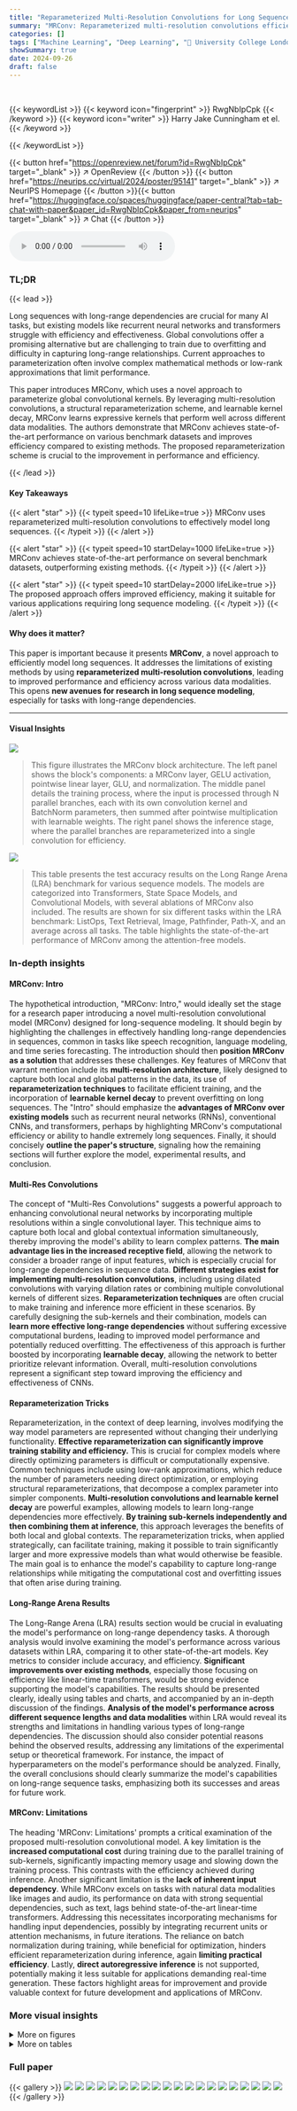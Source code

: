 ```yaml
---
title: "Reparameterized Multi-Resolution Convolutions for Long Sequence Modelling"
summary: "MRConv: Reparameterized multi-resolution convolutions efficiently model long sequences, improving performance across various data modalities."
categories: []
tags: ["Machine Learning", "Deep Learning", "🏢 University College London",]
showSummary: true
date: 2024-09-26
draft: false
---
```


<br>

{{< keywordList >}}
{{< keyword icon="fingerprint" >}} RwgNbIpCpk {{< /keyword >}}
{{< keyword icon="writer" >}} Harry Jake Cunningham et el. {{< /keyword >}}
 
{{< /keywordList >}}

{{< button href="https://openreview.net/forum?id=RwgNbIpCpk" target="_blank" >}}
↗ OpenReview
{{< /button >}}
{{< button href="https://neurips.cc/virtual/2024/poster/95141" target="_blank" >}}
↗ NeurIPS Homepage
{{< /button >}}{{< button href="https://huggingface.co/spaces/huggingface/paper-central?tab=tab-chat-with-paper&paper_id=RwgNbIpCpk&paper_from=neurips" target="_blank" >}}
↗ Chat
{{< /button >}}



<audio controls>
    <source src="https://ai-paper-reviewer.com/RwgNbIpCpk/podcast.wav" type="audio/wav">
    Your browser does not support the audio element.
</audio>


### TL;DR


{{< lead >}}

Long sequences with long-range dependencies are crucial for many AI tasks, but existing models like recurrent neural networks and transformers struggle with efficiency and effectiveness.  Global convolutions offer a promising alternative but are challenging to train due to overfitting and difficulty in capturing long-range relationships.  Current approaches to parameterization often involve complex mathematical methods or low-rank approximations that limit performance.



This paper introduces MRConv, which uses a novel approach to parameterize global convolutional kernels. By leveraging multi-resolution convolutions, a structural reparameterization scheme, and learnable kernel decay, MRConv learns expressive kernels that perform well across different data modalities. The authors demonstrate that MRConv achieves state-of-the-art performance on various benchmark datasets and improves efficiency compared to existing methods.  The proposed reparameterization scheme is crucial to the improvement in performance and efficiency.

{{< /lead >}}


#### Key Takeaways

{{< alert "star" >}}
{{< typeit speed=10 lifeLike=true >}} MRConv uses reparameterized multi-resolution convolutions to effectively model long sequences. {{< /typeit >}}
{{< /alert >}}

{{< alert "star" >}}
{{< typeit speed=10 startDelay=1000 lifeLike=true >}} MRConv achieves state-of-the-art performance on several benchmark datasets, outperforming existing methods. {{< /typeit >}}
{{< /alert >}}

{{< alert "star" >}}
{{< typeit speed=10 startDelay=2000 lifeLike=true >}} The proposed approach offers improved efficiency, making it suitable for various applications requiring long sequence modeling. {{< /typeit >}}
{{< /alert >}}

#### Why does it matter?
This paper is important because it presents **MRConv**, a novel approach to efficiently model long sequences.  It addresses the limitations of existing methods by using **reparameterized multi-resolution convolutions**, leading to improved performance and efficiency across various data modalities. This opens **new avenues for research in long sequence modeling**, especially for tasks with long-range dependencies.

------
#### Visual Insights



![](https://ai-paper-reviewer.com/RwgNbIpCpk/figures_2_1.jpg)

> This figure illustrates the MRConv block architecture. The left panel shows the block's components: a MRConv layer, GELU activation, pointwise linear layer, GLU, and normalization. The middle panel details the training process, where the input is processed through N parallel branches, each with its own convolution kernel and BatchNorm parameters, then summed after pointwise multiplication with learnable weights. The right panel shows the inference stage, where the parallel branches are reparameterized into a single convolution for efficiency.





![](https://ai-paper-reviewer.com/RwgNbIpCpk/tables_6_1.jpg)

> This table presents the test accuracy results on the Long Range Arena (LRA) benchmark for various sequence models.  The models are categorized into Transformers, State Space Models, and Convolutional Models, with several ablations of MRConv also included.  The results are shown for six different tasks within the LRA benchmark: ListOps, Text Retrieval, Image, Pathfinder, Path-X, and an average across all tasks.  The table highlights the state-of-the-art performance of MRConv among the attention-free models.





### In-depth insights


#### MRConv: Intro
The hypothetical introduction, "MRConv: Intro," would ideally set the stage for a research paper introducing a novel multi-resolution convolutional model (MRConv) designed for long-sequence modeling.  It should begin by highlighting the challenges in effectively handling long-range dependencies in sequences, common in tasks like speech recognition, language modeling, and time series forecasting.  The introduction should then **position MRConv as a solution** that addresses these challenges.  Key features of MRConv that warrant mention include its **multi-resolution architecture**, likely designed to capture both local and global patterns in the data, its use of **reparameterization techniques** to facilitate efficient training, and the incorporation of **learnable kernel decay** to prevent overfitting on long sequences.  The "Intro" should emphasize the **advantages of MRConv over existing models** such as recurrent neural networks (RNNs), conventional CNNs, and transformers, perhaps by highlighting MRConv's computational efficiency or ability to handle extremely long sequences. Finally, it should concisely **outline the paper's structure**, signaling how the remaining sections will further explore the model, experimental results, and conclusion.

#### Multi-Res Convolutions
The concept of "Multi-Res Convolutions" suggests a powerful approach to enhancing convolutional neural networks by incorporating multiple resolutions within a single convolutional layer. This technique aims to capture both local and global contextual information simultaneously, thereby improving the model's ability to learn complex patterns.  **The main advantage lies in the increased receptive field**, allowing the network to consider a broader range of input features, which is especially crucial for long-range dependencies in sequence data.  **Different strategies exist for implementing multi-resolution convolutions**, including using dilated convolutions with varying dilation rates or combining multiple convolutional kernels of different sizes.  **Reparameterization techniques** are often crucial to make training and inference more efficient in these scenarios.  By carefully designing the sub-kernels and their combination, models can **learn more effective long-range dependencies** without suffering excessive computational burdens, leading to improved model performance and potentially reduced overfitting.  The effectiveness of this approach is further boosted by incorporating **learnable decay**, allowing the network to better prioritize relevant information. Overall, multi-resolution convolutions represent a significant step toward improving the efficiency and effectiveness of CNNs.

#### Reparameterization Tricks
Reparameterization, in the context of deep learning, involves modifying the way model parameters are represented without changing their underlying functionality.  **Effective reparameterization can significantly improve training stability and efficiency.** This is crucial for complex models where directly optimizing parameters is difficult or computationally expensive.  Common techniques include using low-rank approximations, which reduce the number of parameters needing direct optimization, or employing structural reparameterizations, that decompose a complex parameter into simpler components. **Multi-resolution convolutions and learnable kernel decay** are powerful examples, allowing models to learn long-range dependencies more effectively.  **By training sub-kernels independently and then combining them at inference**, this approach leverages the benefits of both local and global contexts. The reparameterization tricks, when applied strategically, can facilitate training, making it possible to train significantly larger and more expressive models than what would otherwise be feasible.  The main goal is to enhance the model's capability to capture long-range relationships while mitigating the computational cost and overfitting issues that often arise during training.

#### Long-Range Arena Results
The Long-Range Arena (LRA) results section would be crucial in evaluating the model's performance on long-range dependency tasks.  A thorough analysis would involve examining the model's performance across various datasets within LRA, comparing it to other state-of-the-art models. Key metrics to consider include accuracy, and efficiency. **Significant improvements over existing methods**, especially those focusing on efficiency like linear-time transformers, would be strong evidence supporting the model's capabilities.  The results should be presented clearly, ideally using tables and charts, and accompanied by an in-depth discussion of the findings.  **Analysis of the model's performance across different sequence lengths and data modalities** within LRA would reveal its strengths and limitations in handling various types of long-range dependencies. The discussion should also consider potential reasons behind the observed results, addressing any limitations of the experimental setup or theoretical framework.  For instance, the impact of hyperparameters on the model's performance should be analyzed. Finally, the overall conclusions should clearly summarize the model's capabilities on long-range sequence tasks, emphasizing both its successes and areas for future work.

#### MRConv: Limitations
The heading 'MRConv: Limitations' prompts a critical examination of the proposed multi-resolution convolutional model.  A key limitation is the **increased computational cost** during training due to the parallel training of sub-kernels, significantly impacting memory usage and slowing down the training process. This contrasts with the efficiency achieved during inference. Another significant limitation is the **lack of inherent input dependency**. While MRConv excels on tasks with natural data modalities like images and audio, its performance on data with strong sequential dependencies, such as text, lags behind state-of-the-art linear-time transformers.  Addressing this necessitates incorporating mechanisms for handling input dependencies, possibly by integrating recurrent units or attention mechanisms, in future iterations.  The reliance on batch normalization during training, while beneficial for optimization, hinders efficient reparameterization during inference, again **limiting practical efficiency**. Lastly,  **direct autoregressive inference** is not supported, potentially making it less suitable for applications demanding real-time generation.  These factors highlight areas for improvement and provide valuable context for future development and applications of MRConv.


### More visual insights

<details>
<summary>More on figures
</summary>


![](https://ai-paper-reviewer.com/RwgNbIpCpk/figures_4_1.jpg)

> This figure illustrates the multi-resolution structural reparameterization used in MRConv. During training, multiple branches with kernels of increasing length but a fixed number of parameters are used.  For Fourier kernels, only low-frequency modes are employed, while for dilated kernels, the dilation factor is increased.  At inference, these branches are reparameterized into a single kernel by merging batch normalization (BN) parameters with the kernel parameters and performing a learned weighted summation. This improves efficiency and allows for the use of longer kernels effectively.


![](https://ai-paper-reviewer.com/RwgNbIpCpk/figures_7_1.jpg)

> This figure shows two plots. The left plot shows a comparison of the top-1 accuracy and throughput of different models on the ImageNet dataset.  The right plot displays the distribution of the squared L2 norm of the learned weights (α) across different depths and resolutions of the MRConv model. The color intensity represents the magnitude of ||α||².  This visualization helps illustrate how the kernels' composition changes across different depths, indicating the model's non-stationary behavior with respect to depth.


![](https://ai-paper-reviewer.com/RwgNbIpCpk/figures_15_1.jpg)

> This figure compares the inference time of various sequence models against increasing sequence lengths. The models compared are MRConv, FlashAttention, S4D, and Multi-Head Attention. The graph shows that FlashAttention and MRConv scale better than Multi-Head Attention and S4D for longer sequences, with MRConv demonstrating the best performance in terms of inference speed. This highlights MRConv's efficiency for long sequences.


![](https://ai-paper-reviewer.com/RwgNbIpCpk/figures_19_1.jpg)

> This figure illustrates the MRConv block architecture.  The left panel shows the block's components: a multi-resolution convolution (MRConv) layer, GELU activation, a pointwise linear layer for channel mixing, and a gated linear unit (GLU). The middle panel details the training process, where the input is processed through N parallel branches, each with its own kernel and batch normalization.  The branches' outputs are weighted and summed. Finally, the right panel shows that during inference, these branches are reparameterized into a single convolution for efficiency.


![](https://ai-paper-reviewer.com/RwgNbIpCpk/figures_19_2.jpg)

> This figure shows the architecture of the MRConv block. The left panel shows the components of the block, including a multi-resolution convolution layer, GELU activation, a pointwise linear layer, and a gated linear unit. The middle panel illustrates the training process, where the input is processed by N branches, each with its own convolution kernel and batch normalization parameters. The outputs of the branches are weighted and summed. The right panel depicts the inference process, where the branches are reparameterized into a single convolution.


![](https://ai-paper-reviewer.com/RwgNbIpCpk/figures_25_1.jpg)

> This figure shows the architecture of the MRConv block.  The left panel shows the block's composition: a MRConv layer, a GELU activation function, a pointwise linear layer, and a gated linear unit (GLU). The middle panel illustrates the training process, where the input is processed through N parallel branches, each having its own convolution kernel of increasing length and batch normalization (BatchNorm) parameters.  The branches' outputs are weighted (by learnable parameters αᵢ) and summed.  The right panel demonstrates the inference process, where the N branches are efficiently reparameterized into a single convolution operation.


</details>




<details>
<summary>More on tables
</summary>


![](https://ai-paper-reviewer.com/RwgNbIpCpk/tables_7_1.jpg)
> This table presents the ablation study results for the MRConv model on ListOps and Image tasks from the Long Range Arena (LRA) benchmark.  It shows how different design choices (adding multi-resolution, Fourier kernels, BatchNorm, and increasing model depth) impact the model's performance in terms of accuracy and the number of parameters.  The table also provides a comparison to the parameter counts of similar models, S4-LegS and Liquid-S4.

![](https://ai-paper-reviewer.com/RwgNbIpCpk/tables_8_1.jpg)
> This table presents the test accuracy results on various tasks from the Long Range Arena (LRA) benchmark.  It compares the performance of the proposed MRConv model against several state-of-the-art baselines, including various transformer models and other convolutional models. The table shows accuracy scores for different sequence lengths and various data modalities.  Bold scores highlight the best-performing model for each task, while underlined scores indicate the second-best.

![](https://ai-paper-reviewer.com/RwgNbIpCpk/tables_8_2.jpg)
> This table presents the test accuracy results for a 35-way speech command classification task.  The models were trained using one-second audio waveforms sampled at 16kHz.  The table shows the performance at both the original 16kHz sampling rate and a zero-shot evaluation at 8kHz (obtained by downsampling). The results are compared against several baselines from the literature.

![](https://ai-paper-reviewer.com/RwgNbIpCpk/tables_8_3.jpg)
> This table presents the test accuracy results on the Long Range Arena benchmark dataset for various sequence models.  It compares the performance of MRConv against several baseline models across six different tasks (ListOps, Text Retrieval, Image, Pathfinder, Path-X, and an average across all tasks).  The table highlights MRConv's state-of-the-art performance, particularly when compared to other non-input-dependent models.

![](https://ai-paper-reviewer.com/RwgNbIpCpk/tables_8_4.jpg)
> This table compares the performance and efficiency of MRConv with other models on the ImageNet classification task.  The left side shows the Top-1 accuracy for various models, highlighting that MRConv achieves state-of-the-art results. The right side focuses on inference time speed, demonstrating that MRConv's speed is competitive and efficient compared to state-of-the-art models.

![](https://ai-paper-reviewer.com/RwgNbIpCpk/tables_14_1.jpg)
> This table presents the test accuracy results on the Long Range Arena (LRA) benchmark for various sequence models.  The models are categorized into Transformer-based models, linear-time Transformers, state-space models, and convolutional models.  The table compares the performance of the proposed MRConv model against state-of-the-art baselines across six different tasks within the LRA benchmark: ListOps, Text, Retrieval, Image, Pathfinder, and Path-X.  Results are shown for different input sequence lengths and different model variants.  Bold scores highlight the best performing model for each task, and underlined scores show the second-best performing model.

![](https://ai-paper-reviewer.com/RwgNbIpCpk/tables_14_2.jpg)
> This table presents the test accuracy results on the Long Range Arena (LRA) benchmark for various sequence models.  It compares MRConv (the proposed model) against several state-of-the-art baselines, including different transformer and convolutional models, across six different tasks. The tasks involve various data modalities and sequence lengths to assess long-range dependency modeling capabilities.  The table highlights the performance of MRConv against these baselines, demonstrating its state-of-the-art performance in various scenarios.

![](https://ai-paper-reviewer.com/RwgNbIpCpk/tables_14_3.jpg)
> This table presents the test accuracy results on the Long Range Arena (LRA) benchmark for various sequence models.  It compares the performance of MRConv with different kernel parameterizations (Dilated, Fourier, and Fourier+Sparse) against various baselines, including Transformers and other convolutional models.  The table highlights the average performance across multiple tasks within the benchmark (ListOps, Text Retrieval, Image, Pathfinder, Path-X), showing MRConv's competitive performance compared to existing state-of-the-art models.

![](https://ai-paper-reviewer.com/RwgNbIpCpk/tables_16_1.jpg)
> This table presents the hyperparameters used for the MRConv-Base model variants in the Long Range Arena experiments.  It shows the dataset used, kernel type, depth, number of features, kernel size, whether bidirectional convolutions were used, normalization type (Batch Normalization or Layer Normalization), whether pre-normalization was applied, dropout rate, kernel learning rate, overall learning rate, weight decay, batch size, and number of epochs.

![](https://ai-paper-reviewer.com/RwgNbIpCpk/tables_16_2.jpg)
> This table presents the hyperparameters used for the large variants of the MRConv model in the Long Range Arena experiments.  It shows the kernel type, depth, number of features, kernel size, whether bidirectional convolutions were used, the type of normalization, whether pre-normalization was applied, the dropout rate, learning rate for the kernel, overall learning rate, weight decay, batch size, and number of epochs used for training. The hyperparameters were chosen to ensure the computational resources used for the large MRConv models were comparable to those of baseline methods that use quadratic attention.

![](https://ai-paper-reviewer.com/RwgNbIpCpk/tables_18_1.jpg)
> This table presents the test accuracy results on the Long Range Arena (LRA) benchmark for various sequence models.  It compares different model types (Transformers, State Space Models, Convolutional Models) and variations of the proposed MRConv model with different kernel parameterizations (Dilated, Fourier, Fourier+Sparse).  The table highlights the best-performing model for each task and includes an average performance across all tasks.  Results are presented for both base and large model sizes of MRConv.

![](https://ai-paper-reviewer.com/RwgNbIpCpk/tables_18_2.jpg)
> This table presents the test accuracy results on the Long Range Arena (LRA) benchmark.  It compares the performance of MRConv against various baseline models on several tasks, including ListOps, Text Retrieval, Image, Pathfinder, and Path-X.  The results highlight MRConv's state-of-the-art performance in several tasks.

![](https://ai-paper-reviewer.com/RwgNbIpCpk/tables_19_1.jpg)
> This table shows the results of an ablation study on the effect of different initial kernel sizes on the ListOps and Image tasks from the Long Range Arena (LRA) benchmark.  It demonstrates how the choice of initial kernel size impacts the final accuracy, with smaller kernel sizes performing better on more discrete datasets like ListOps and larger kernel sizes performing better on smoother image data.

![](https://ai-paper-reviewer.com/RwgNbIpCpk/tables_20_1.jpg)
> This table shows the result of ablations on different normalization techniques.  It compares the performance of using BatchNorm vs LayerNorm in the MRConv model on the ListOps and Image tasks from the Long Range Arena benchmark.  The results indicate minimal performance difference between the two normalization methods, highlighting BatchNorm's advantage due to its compatibility with the model's structural reparameterization.

![](https://ai-paper-reviewer.com/RwgNbIpCpk/tables_20_2.jpg)
> This table shows the results of an ablation study comparing different kernel parameterizations (Dilated, Fourier, Fourier+Sparse, and MLP) on two tasks from the Long Range Arena (LRA) benchmark: ListOps and Image.  The table reports the number of parameters and the accuracy achieved by each parameterization on each task. This allows the reader to assess the impact of the different kernel types on the performance of the MRConv model.

![](https://ai-paper-reviewer.com/RwgNbIpCpk/tables_21_1.jpg)
> This table presents the test accuracy results on the Long Range Arena (LRA) benchmark for various sequence models.  It compares the performance of the proposed MRConv model against several state-of-the-art baselines, including transformers and other convolutional models, across different tasks within the LRA benchmark.  The table highlights the best-performing model for each task and indicates when a model's performance was no better than random guessing.  Only non-input-dependent models are included in the comparison.

![](https://ai-paper-reviewer.com/RwgNbIpCpk/tables_21_2.jpg)
> This table presents the test accuracy results on various tasks from the Long Range Arena (LRA) benchmark.  It compares the performance of the proposed MRConv model against several other state-of-the-art models, including linear-time transformers and state-space models.  The table highlights MRConv's superior performance across different tasks and input lengths, showcasing its effectiveness in long-sequence modeling.

![](https://ai-paper-reviewer.com/RwgNbIpCpk/tables_22_1.jpg)
> This table presents the test accuracy results of various models on the Speech Commands dataset [47], a task that involves classifying 35 spoken words from 1-second audio recordings.  The models are evaluated at two sampling rates: 16 kHz (the original rate) and 8 kHz (zero-shot, downsampled). The table compares the performance of MRConv (with different kernel parameterizations) against several baseline models, including CNNs and state-space models.  It demonstrates MRConv's ability to perform well, especially at 16 kHz and even at 8 kHz for the Fourier kernel.

![](https://ai-paper-reviewer.com/RwgNbIpCpk/tables_23_1.jpg)
> This table presents the test accuracy results on the Long Range Arena benchmark for various sequence models.  The models are categorized into Transformers, State Space Models, and Convolutional Models.  The table highlights the performance of MRConv (the proposed model) against these baselines across different tasks within the benchmark (ListOps, Text Retrieval, Image, Pathfinder, Path-X).  Bold scores represent the best-performing model for each task, while underlined scores indicate the second-best performance.  'X' denotes models that did not perform better than random guessing, and '-' indicates missing results.  The table focuses specifically on non-input-dependent models for a fair comparison.

![](https://ai-paper-reviewer.com/RwgNbIpCpk/tables_23_2.jpg)
> This table presents the test accuracy results on the Long Range Arena (LRA) benchmark.  It compares various sequence modeling methods, including different versions of transformers and convolutional models, across six different tasks with various input lengths. The table highlights the top-performing models for each task, taking into account computational complexities and avoiding input-dependent models for a fair comparison.

![](https://ai-paper-reviewer.com/RwgNbIpCpk/tables_24_1.jpg)
> This table compares the performance of MRConv against various other models on six different tasks from the Long Range Arena benchmark dataset.  The tasks test the ability of models to handle long-range dependencies in various data modalities (text, images, paths, etc.). The table shows the test accuracy achieved by each model on each task.  The best performing model on each task is highlighted in bold, while the second best is underlined.  'X' indicates models that performed no better than random guessing on the given task. The table focuses specifically on non-input dependent models.

</details>




### Full paper

{{< gallery >}}
<img src="https://ai-paper-reviewer.com/RwgNbIpCpk/1.png" class="grid-w50 md:grid-w33 xl:grid-w25" />
<img src="https://ai-paper-reviewer.com/RwgNbIpCpk/2.png" class="grid-w50 md:grid-w33 xl:grid-w25" />
<img src="https://ai-paper-reviewer.com/RwgNbIpCpk/3.png" class="grid-w50 md:grid-w33 xl:grid-w25" />
<img src="https://ai-paper-reviewer.com/RwgNbIpCpk/4.png" class="grid-w50 md:grid-w33 xl:grid-w25" />
<img src="https://ai-paper-reviewer.com/RwgNbIpCpk/5.png" class="grid-w50 md:grid-w33 xl:grid-w25" />
<img src="https://ai-paper-reviewer.com/RwgNbIpCpk/6.png" class="grid-w50 md:grid-w33 xl:grid-w25" />
<img src="https://ai-paper-reviewer.com/RwgNbIpCpk/7.png" class="grid-w50 md:grid-w33 xl:grid-w25" />
<img src="https://ai-paper-reviewer.com/RwgNbIpCpk/8.png" class="grid-w50 md:grid-w33 xl:grid-w25" />
<img src="https://ai-paper-reviewer.com/RwgNbIpCpk/9.png" class="grid-w50 md:grid-w33 xl:grid-w25" />
<img src="https://ai-paper-reviewer.com/RwgNbIpCpk/10.png" class="grid-w50 md:grid-w33 xl:grid-w25" />
<img src="https://ai-paper-reviewer.com/RwgNbIpCpk/11.png" class="grid-w50 md:grid-w33 xl:grid-w25" />
<img src="https://ai-paper-reviewer.com/RwgNbIpCpk/12.png" class="grid-w50 md:grid-w33 xl:grid-w25" />
<img src="https://ai-paper-reviewer.com/RwgNbIpCpk/13.png" class="grid-w50 md:grid-w33 xl:grid-w25" />
<img src="https://ai-paper-reviewer.com/RwgNbIpCpk/14.png" class="grid-w50 md:grid-w33 xl:grid-w25" />
<img src="https://ai-paper-reviewer.com/RwgNbIpCpk/15.png" class="grid-w50 md:grid-w33 xl:grid-w25" />
<img src="https://ai-paper-reviewer.com/RwgNbIpCpk/16.png" class="grid-w50 md:grid-w33 xl:grid-w25" />
<img src="https://ai-paper-reviewer.com/RwgNbIpCpk/17.png" class="grid-w50 md:grid-w33 xl:grid-w25" />
<img src="https://ai-paper-reviewer.com/RwgNbIpCpk/18.png" class="grid-w50 md:grid-w33 xl:grid-w25" />
<img src="https://ai-paper-reviewer.com/RwgNbIpCpk/19.png" class="grid-w50 md:grid-w33 xl:grid-w25" />
<img src="https://ai-paper-reviewer.com/RwgNbIpCpk/20.png" class="grid-w50 md:grid-w33 xl:grid-w25" />
{{< /gallery >}}